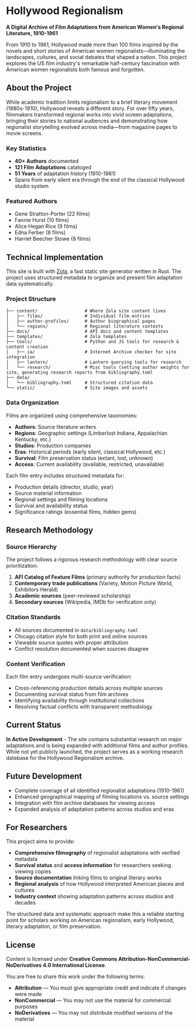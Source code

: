 # Hollywood Regionalism

**A Digital Archive of Film Adaptations from American Women's Regional Literature, 1910-1961**

From 1910 to 1961, Hollywood made more than 100 films inspired by the novels and short stories of American women regionalists—illuminating the landscapes, cultures, and social debates that shaped a nation. This project explores the US film industry's remarkable half-century fascination with American women regionalists both famous and forgotten.

## About the Project

While academic tradition limits regionalism to a brief literary movement (1880s-1910), Hollywood reveals a different story. For over fifty years, filmmakers transformed regional works into vivid screen adaptations, bringing their stories to national audiences and demonstrating how regionalist storytelling evolved across media—from magazine pages to movie screens.

### Key Statistics
- **40+ Authors** documented
- **121 Film Adaptations** cataloged  
- **51 Years** of adaptation history (1910-1961)
- Spans from early silent era through the end of the classical Hollywood studio system

### Featured Authors
- Gene Stratton-Porter (22 films)
- Fannie Hurst (10 films)
- Alice Hegan Rice (9 films)
- Edna Ferber (8 films)
- Harriet Beecher Stowe (8 films)

## Technical Implementation

This site is built with [Zola](https://www.getzola.org/), a fast static site generator written in Rust. The project uses structured metadata to organize and present film adaptation data systematically.

### Project Structure
```
├── content/                  # Where Zola site content lives
│   ├── films/                # Individual film entries
│   ├── author-profiles/      # Author biographical pages
│   └── regions/              # Regional literature contexts
├── docs/                     # API docs and content templates
├── templates/                # Zola templates
├── tools/                    # Python and JS tools for research & content creation
│   ├── ia/                   # Internet Archive checker for site integration
│   ├── lantern/              # Lantern querying tools for research
│   └── research/             # Misc tools (setting author weights for site, generating research reports from bibliography.toml
├── data/
│   └── bibliography.toml     # Structured citation data
└── static/                   # Site images and assets
```

### Data Organization

Films are organized using comprehensive taxonomies:
- **Authors**: Source literature writers
- **Regions**: Geographic settings (Limberlost Indiana, Appalachian Kentucky, etc.)
- **Studios**: Production companies
- **Eras**: Historical periods (early silent, classical Hollywood, etc.)
- **Survival**: Film preservation status (extant, lost, unknown)
- **Access**: Current availability (available, restricted, unavailable)

Each film entry includes structured metadata for:
- Production details (director, studio, year)
- Source material information
- Regional settings and filming locations
- Survival and availability status
- Significance ratings (essential films, hidden gems)

## Research Methodology

### Source Hierarchy
The project follows a rigorous research methodology with clear source prioritization:

1. **AFI Catalog of Feature Films** (primary authority for production facts)
2. **Contemporary trade publications** (Variety, Motion Picture World, Exhibitors Herald)
3. **Academic sources** (peer-reviewed scholarship)
4. **Secondary sources** (Wikipedia, IMDb for verification only)

### Citation Standards
- All sources documented in `data/bibliography.toml`
- Chicago citation style for both print and online sources
- Viewable source quotes with proper attribution
- Conflict resolution documented when sources disagree

### Content Verification
Each film entry undergoes multi-source verification:
- Cross-referencing production details across multiple sources
- Documenting survival status from film archives
- Identifying availability through institutional collections
- Resolving factual conflicts with transparent methodology

## Current Status

**In Active Development** - The site contains substantial research on major adaptations and is being expanded with additional films and author profiles. While not yet publicly launched, the project serves as a working research database for the Hollywood Regionalism archive.

## Future Development

- Complete coverage of all identified regionalist adaptations (1910-1961)
- Enhanced geographical mapping of filming locations vs. source settings
- Integration with film archive databases for viewing access
- Expanded analysis of adaptation patterns across studios and eras

## For Researchers

This project aims to provide:
- **Comprehensive filmography** of regionalist adaptations with verified metadata
- **Survival status** and **access information** for researchers seeking viewing copies
- **Source documentation** linking films to original literary works
- **Regional analysis** of how Hollywood interpreted American places and cultures
- **Industry context** showing adaptation patterns across studios and decades

The structured data and systematic approach make this a reliable starting point for scholars working on American regionalism, early Hollywood, literary adaptation, or film preservation.

## License

Content is licensed under **Creative Commons Attribution-NonCommercial-NoDerivatives 4.0 International License**.

You are free to share this work under the following terms:
- **Attribution** — You must give appropriate credit and indicate if changes were made
- **NonCommercial** — You may not use the material for commercial purposes  
- **NoDerivatives** — You may not distribute modified versions of the material
